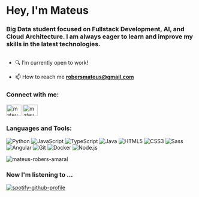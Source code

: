 <h1 align="left">Hey, I'm Mateus</h1>
<h3 align="left">Big Data student focused on Fullstack Development, AI, and Cloud Architecture. I am always eager to learn and improve my skills in the latest technologies.</h3>

<p align="left"> <a href="https://twitter.com/" target="blank"><img src="https://img.shields.io/twitter/follow/?logo=twitter&style=for-the-badge" alt="" /></a> </p>

- 🔍 I’m currently open to work!

- 📫 How to reach me **robersmateus@gmail.com**

<h3 align="left">Connect with me:</h3>
<p align="left">
<a href="https://www.linkedin.com/in/mateus-robers-amaral-4672262b6/" target="blank"><img align="center" src="https://raw.githubusercontent.com/rahuldkjain/github-profile-readme-generator/master/src/images/icons/Social/linked-in-alt.svg" alt="mateus robers amaral" height="30" width="40" /></a>
<a href="https://instagram.com/mateus.robers" target="blank"><img align="center" src="https://raw.githubusercontent.com/rahuldkjain/github-profile-readme-generator/master/src/images/icons/Social/instagram.svg" alt="mateus.robers" height="30" width="40" /></a>
</p>

<h3 align="left">Languages and Tools:</h3>

![Python](https://img.shields.io/badge/Python-3776AB?style=for-the-badge&logo=python&logoColor=white)
![JavaScript](https://img.shields.io/badge/JavaScript-F7DF1E?style=for-the-badge&logo=javascript&logoColor=black)
![TypeScript](https://img.shields.io/badge/TypeScript-007ACC?style=for-the-badge&logo=typescript&logoColor=white)
![Java](https://img.shields.io/badge/Java-007396?style=for-the-badge&logo=java&logoColor=white)
![HTML5](https://img.shields.io/badge/HTML5-E34F26?style=for-the-badge&logo=html5&logoColor=white)
![CSS3](https://img.shields.io/badge/CSS3-1572B6?style=for-the-badge&logo=css3&logoColor=white)
![Sass](https://img.shields.io/badge/Sass-CC6699?style=for-the-badge&logo=sass&logoColor=white)
![Angular](https://img.shields.io/badge/Angular-DD0031?style=for-the-badge&logo=angular&logoColor=white)
![Git](https://img.shields.io/badge/Git-F05032?style=for-the-badge&logo=git&logoColor=white)
![Docker](https://img.shields.io/badge/Docker-2496ED?style=for-the-badge&logo=docker&logoColor=white)
![Node.js](https://img.shields.io/badge/Node.js-339933?style=for-the-badge&logo=node.js&logoColor=white)


<p><img align="center" src="https://github-readme-stats.vercel.app/api/top-langs?username=mateus-robers-amaral&show_icons=true&locale=en&layout=compact" alt="mateus-robers-amaral" /></p>

<h3>Now I'm listening to ...</h3>

[![spotify-github-profile](https://spotify-github-profile.kittinanx.com/api/view?uid=22zqfysckvcm4ceadag5cqdza&cover_image=true&theme=novatorem&show_offline=true&background_color=121212&interchange=false&bar_color=53b14f&bar_color_cover=false)](https://spotify-github-profile.kittinanx.com/api/view?uid=22zqfysckvcm4ceadag5cqdza&redirect=true)
